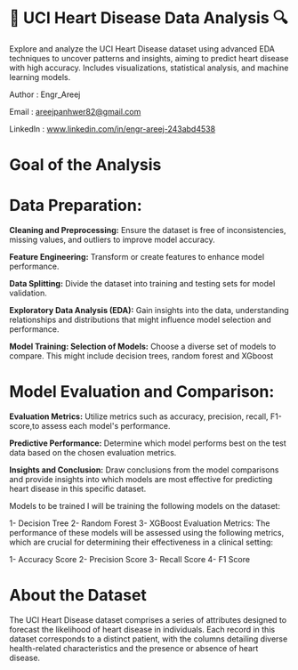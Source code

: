 # 💓 UCI Heart Disease Data Analysis 🔍

Explore and analyze the UCI Heart Disease dataset using advanced EDA techniques to uncover patterns and insights, aiming to predict heart disease with high accuracy. Includes visualizations, statistical analysis, and machine learning models.

Author : Engr_Areej

Email : areejpanhwer82@gmail.com

Linkedln : www.linkedin.com/in/engr-areej-243abd4538

# Goal of the Analysis

# Data Preparation:

**Cleaning and Preprocessing:** Ensure the dataset is free of inconsistencies, missing values, and outliers to improve model accuracy.

**Feature Engineering:** Transform or create features to enhance model performance.

**Data Splitting:** Divide the dataset into training and testing sets for model validation.

**Exploratory Data Analysis (EDA):** Gain insights into the data, understanding relationships and distributions that might influence model selection and performance.

**Model Training: Selection of Models:** Choose a diverse set of models to compare. This might include decision trees, random forest and XGboost

# Model Evaluation and Comparison:

**Evaluation Metrics:** Utilize metrics such as accuracy, precision, recall, F1-score,to assess each model's performance.

**Predictive Performance:** Determine which model performs best on the test data based on the chosen evaluation metrics.

**Insights and Conclusion:** Draw conclusions from the model comparisons and provide insights into which models are most effective for predicting heart disease in this specific dataset.

Models to be trained
I will be training the following models on the dataset:

1- Decision Tree
2- Random Forest
3- XGBoost
Evaluation Metrics:
The performance of these models will be assessed using the following metrics, which are crucial for determining their effectiveness in a clinical setting:

1- Accuracy Score
2- Precision Score
3- Recall Score
4- F1 Score

# About the Dataset

The UCI Heart Disease dataset comprises a series of attributes designed to forecast the likelihood of heart disease in individuals. Each record in this dataset corresponds to a distinct patient, with the columns detailing diverse health-related characteristics and the presence or absence of heart disease.
